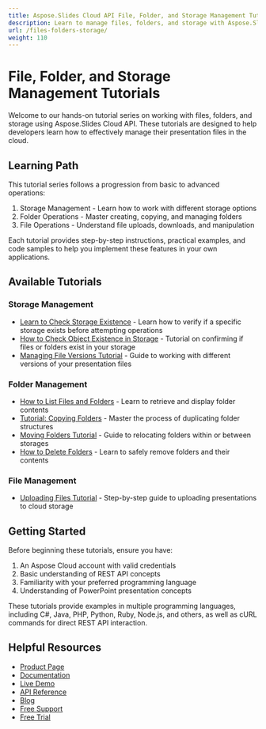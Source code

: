 ```yaml
---
title: Aspose.Slides Cloud API File, Folder, and Storage Management Tutorials
description: Learn to manage files, folders, and storage with Aspose.Slides Cloud API in this comprehensive tutorial series for developers.
url: /files-folders-storage/
weight: 110
---
```


# File, Folder, and Storage Management Tutorials

Welcome to our hands-on tutorial series on working with files, folders, and storage using Aspose.Slides Cloud API. These tutorials are designed to help developers learn how to effectively manage their presentation files in the cloud.

## Learning Path

This tutorial series follows a progression from basic to advanced operations:

1. Storage Management - Learn how to work with different storage options
2. Folder Operations - Master creating, copying, and managing folders
3. File Operations - Understand file uploads, downloads, and manipulation

Each tutorial provides step-by-step instructions, practical examples, and code samples to help you implement these features in your own applications.

## Available Tutorials

### Storage Management

- [Learn to Check Storage Existence](/files-folders-storage/storage-check-existence/) - Learn how to verify if a specific storage exists before attempting operations
- [How to Check Object Existence in Storage](/files-folders-storage/storage-check-object/) - Tutorial on confirming if files or folders exist in your storage
- [Managing File Versions Tutorial](/files-folders-storage/storage-file-versions/) - Guide to working with different versions of your presentation files

### Folder Management

- [How to List Files and Folders](/files-folders-storage/folders-list-contents/) - Learn to retrieve and display folder contents
- [Tutorial: Copying Folders](/files-folders-storage/folders-copy/) - Master the process of duplicating folder structures
- [Moving Folders Tutorial](/files-folders-storage/folders-move/) - Guide to relocating folders within or between storages
- [How to Delete Folders](/files-folders-storage/folders-delete/) - Learn to safely remove folders and their contents

### File Management

- [Uploading Files Tutorial](/files-folders-storage/files-upload/) - Step-by-step guide to uploading presentations to cloud storage

## Getting Started

Before beginning these tutorials, ensure you have:

1. An Aspose Cloud account with valid credentials
2. Basic understanding of REST API concepts
3. Familiarity with your preferred programming language
4. Understanding of PowerPoint presentation concepts

These tutorials provide examples in multiple programming languages, including C#, Java, PHP, Python, Ruby, Node.js, and others, as well as cURL commands for direct REST API interaction.

## Helpful Resources

- [Product Page](https://products.aspose.cloud/slides/)
- [Documentation](https://docs.aspose.cloud/slides/)
- [Live Demo](https://products.aspose.app/slides/family)
- [API Reference](https://reference.aspose.cloud/slides/)
- [Blog](https://blog.aspose.cloud/category/slides/)
- [Free Support](https://forum.aspose.cloud/c/slides/15)
- [Free Trial](https://dashboard.aspose.cloud/#/apps)
